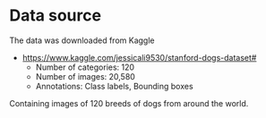 # Data source
The data was downloaded from Kaggle
- https://www.kaggle.com/jessicali9530/stanford-dogs-dataset#
    - Number of categories: 120
    - Number of images: 20,580
    - Annotations: Class labels, Bounding boxes

Containing images of 120 breeds of dogs from around the world.
